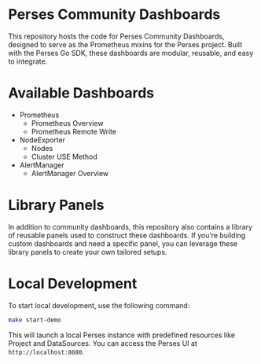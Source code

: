 # Perses Community Dashboards

This repository hosts the code for Perses Community Dashboards, designed to serve as the Prometheus mixins for the Perses project. Built with the Perses Go SDK, these dashboards are modular, reusable, and easy to integrate.

# Available Dashboards

- Prometheus
    - Prometheus Overview
    - Prometheus Remote Write
- NodeExporter
    - Nodes
    - Cluster USE Method
- AlertManager
    - AlertManager Overview

# Library Panels

In addition to community dashboards, this repository also contains a library of reusable panels used to construct these dashboards. If you’re building custom dashboards and need a specific panel, you can leverage these library panels to create your own tailored setups.

# Local Development

To start local development, use the following command:

```bash
make start-demo
```

This will launch a local Perses instance with predefined resources like Project and DataSources. You can access the Perses UI at `http://localhost:8080`.